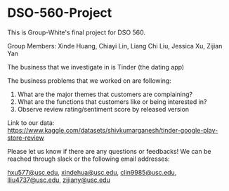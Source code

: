 # DSO-560-Project

This is Group-White's final project for DSO 560. 

Group Members: Xinde Huang, Chiayi Lin, Liang Chi Liu, Jessica Xu, Zijian Yan

The business that we investigate in is Tinder (the dating app) 

The business problems that we worked on are following: 

1. What are the major themes that customers are complaining?
2. What are the functions that customers like or being interested in?
3. Observe review rating/sentiment score by released version

Link to our data: https://www.kaggle.com/datasets/shivkumarganesh/tinder-google-play-store-review

Please let us know if there are any questions or feedbacks! We can be reached through slack or the following email addresses: 

hxu577@usc.edu, xindehua@usc.edu, clin9985@usc.edu, lliu4737@usc.edu, zijiany@usc.edu

